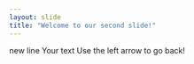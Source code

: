```yaml
---
layout: slide
title: "Welcome to our second slide!"
---
```


new line
Your text
Use the left arrow to go back!

